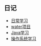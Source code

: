 ## 日记

- [日常学习](notes/rc-catlog.md)
- [water项目](notes/wt-catlog.md)
- [Java学习](notes/java-catlog.md)
- [操作系统学习](notes/os-catlog.md)
